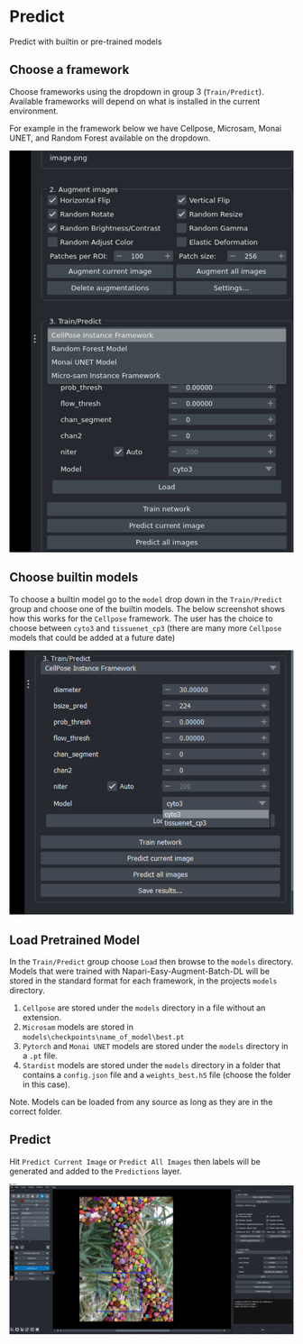 # Predict

Predict with builtin or pre-trained models

## Choose a framework  

Choose frameworks using the dropdown in group 3 (```Train/Predict```).  Available frameworks will depend on what is installed in the current environment. 

For example in the framework below we have Cellpose, Microsam, Monai UNET, and Random Forest available on the dropdown.  

![choose framework](images/choose_framework2.png)

## Choose builtin models

To choose a builtin model go to the ```model``` drop down in the ```Train/Predict``` group and choose one of the builtin models.  The below screenshot shows how this works for the ```Cellpose``` framework.  The user has the choice to choose between ```cyto3``` and ```tissuenet_cp3``` (there are many more ```Cellpose``` models that could be added at a future date)

![choose builtin model](images/choose_model.png)

## Load Pretrained Model

In the ```Train/Predict``` group choose ```Load``` then browse to the ```models``` directory.  Models that were trained with Napari-Easy-Augment-Batch-DL will be stored in the standard format for each framework, in the projects ```models``` directory. 

1.  ```Cellpose``` are stored under the ```models``` directory in a file without an extension.
2.  ```Microsam``` models are stored in ```models\checkpoints\name_of_model\best.pt```
3.  ```Pytorch``` and ```Monai UNET``` models are stored under the ```models``` directory in a ```.pt``` file.
4.  ```Stardist``` models are stored under the ```models``` directory in a folder that contains a ```config.json``` file and a ```weights_best.h5``` file (choose the folder in this case).  

Note.  Models can be loaded from any source as long as they are in the correct folder. 

## Predict

Hit ```Predict Current Image``` or ```Predict All Images``` then labels will be generated and added to the ```Predictions``` layer. 


![Predict](images/predict.png)